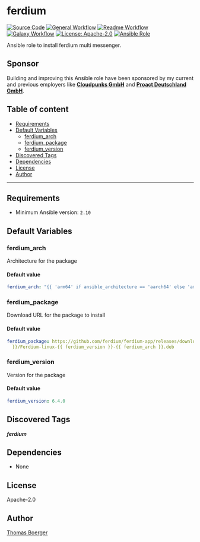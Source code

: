# ferdium

[![Source Code](https://img.shields.io/badge/github-source%20code-blue?logo=github&amp;logoColor=white)](https://github.com/rolehippie/ferdium)
[![General Workflow](https://github.com/rolehippie/ferdium/actions/workflows/general.yml/badge.svg)](https://github.com/rolehippie/ferdium/actions/workflows/general.yml)
[![Readme Workflow](https://github.com/rolehippie/ferdium/actions/workflows/readme.yml/badge.svg)](https://github.com/rolehippie/ferdium/actions/workflows/readme.yml)
[![Galaxy Workflow](https://github.com/rolehippie/ferdium/actions/workflows/galaxy.yml/badge.svg)](https://github.com/rolehippie/ferdium/actions/workflows/galaxy.yml)
[![License: Apache-2.0](https://img.shields.io/github/license/rolehippie/ferdium)](https://github.com/rolehippie/ferdium/blob/master/LICENSE)
[![Ansible Role](https://img.shields.io/badge/role-rolehippie.ferdium-blue)](https://galaxy.ansible.com/rolehippie/ferdium)

Ansible role to install ferdium multi messenger.

## Sponsor

Building and improving this Ansible role have been sponsored by my current and previous employers like **[Cloudpunks GmbH](https://cloudpunks.de)** and **[Proact Deutschland GmbH](https://www.proact.eu)**.

## Table of content

- [Requirements](#requirements)
- [Default Variables](#default-variables)
  - [ferdium_arch](#ferdium_arch)
  - [ferdium_package](#ferdium_package)
  - [ferdium_version](#ferdium_version)
- [Discovered Tags](#discovered-tags)
- [Dependencies](#dependencies)
- [License](#license)
- [Author](#author)

---

## Requirements

- Minimum Ansible version: `2.10`


## Default Variables

### ferdium_arch

Architecture for the package

#### Default value

```YAML
ferdium_arch: "{{ 'arm64' if ansible_architecture == 'aarch64' else 'amd64' }}"
```

### ferdium_package

Download URL for the package to install

#### Default value

```YAML
ferdium_package: https://github.com/ferdium/ferdium-app/releases/download/v{{ ferdium_version
  }}/Ferdium-linux-{{ ferdium_version }}-{{ ferdium_arch }}.deb
```

### ferdium_version

Version for the package

#### Default value

```YAML
ferdium_version: 6.4.0
```

## Discovered Tags

**_ferdium_**


## Dependencies

- None

## License

Apache-2.0

## Author

[Thomas Boerger](https://github.com/tboerger)
